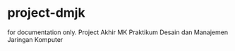 # project-dmjk

for documentation only.
Project Akhir MK Praktikum Desain dan Manajemen Jaringan Komputer

